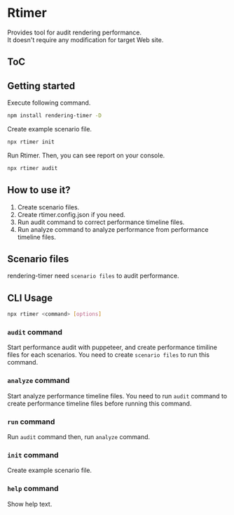 # Rtimer

Provides tool for audit rendering performance.  
It doesn't require any modification for target Web site. 

## ToC
<!-- toc -->

<!-- tocstop -->

## Getting started
Execute following command.

```sh
npm install rendering-timer -D
```

Create example scenario file.

```sh
npx rtimer init
```

Run Rtimer. Then, you can see report on your console.

```sh
npx rtimer audit
```

## How to use it?

1. Create scenario files.
2. Create rtimer.config.json if you need.
3. Run audit command to correct performance timeline files.
4. Run analyze command to analyze performance from performance timeline files.

## Scenario files
rendering-timer need `scenario files` to audit performance.


## CLI Usage

```sh
npx rtimer <command> [options]
```

### `audit` command

Start performance audit with puppeteer, and create performance timiline files for each scenarios.
You need to create `scenario files` to run this command.

### `analyze` command

Start analyze performance timeline files.
You need to run `audit` command to create performance timeline files before running this command.

### `run` command

Run `audit` command then, run `analyze` command.

### `init` command

Create example scenario file.

### `help` command

Show help text.
